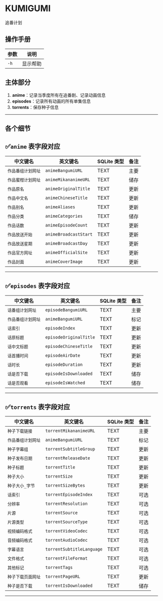 # KUMIGUMI

追番计划

## 操作手册

| 参数 | 说明     |
| ---- | -------- |
| `-h` | 显示帮助 |

## 主体部分

1. **anime**：记录当季度所有在追番剧、记录动画信息
2. **episodes**：记录所有动画的所有单集信息
3. **torrents**：保存种子信息

---

## 各个细节

## ✅`anime` 表字段对应

| 中文键名           | 英文键名              | SQLite 类型 | 备注 |
| ------------------ | --------------------- | ----------- | ---- |
| `作品番组计划网址` | `animeBangumiURL`     | TEXT        | 主要 |
| `作品蜜柑计划网址` | `animeMikananimeURL`  | TEXT        | 储存 |
| `作品原名`         | `animeOriginalTitle`  | TEXT        | 更新 |
| `作品中文名`       | `animeChineseTitle`   | TEXT        | 更新 |
| `作品别名`         | `animeAliases`        | TEXT        | 更新 |
| `作品分类`         | `animeCategories`     | TEXT        | 储存 |
| `作品话数`         | `animeEpisodeCount`   | TEXT        | 更新 |
| `作品放送开始`     | `animeBroadcastStart` | TEXT        | 更新 |
| `作品放送星期`     | `animeBroadcastDay`   | TEXT        | 更新 |
| `作品官方网址`     | `animeOfficialSite`   | TEXT        | 更新 |
| `作品封面`         | `animeCoverImage`     | TEXT        | 更新 |

---

## ✅`episodes` 表字段对应

| 中文键名           | 英文键名               | SQLite 类型 | 备注 |
| ------------------ | ---------------------- | ----------- | ---- |
| `话番组计划网址`   | `episodeBangumiURL`    | TEXT        | 主要 |
| `作品番组计划网址` | `animeBangumiURL`      | TEXT        | 标记 |
| `话索引`           | `episodeIndex`         | TEXT        | 更新 |
| `话原标题`         | `episodeOriginalTitle` | TEXT        | 更新 |
| `话中文标题`       | `episodeChineseTitle`  | TEXT        | 更新 |
| `话首播时间`       | `episodeAirDate`       | TEXT        | 更新 |
| `话时长`           | `episodeDuration`      | TEXT        | 更新 |
| `话是否下载`       | `episodeIsDownloaded`  | TEXT        | 储存 |
| `话是否观看`       | `episodeIsWatched`     | TEXT        | 储存 |

---

## ✅`torrents` 表字段对应

| 中文键名           | 英文键名                  | SQLite 类型 | 备注 |
| ------------------ | ------------------------- | ----------- | ---- |
| `种子下载链接`     | `torrentMikananimeURL`    | TEXT        | 主要 |
| `作品番组计划网址` | `animeBangumiURL`         | TEXT        | 标记 |
| `种子字幕组`       | `torrentSubtitleGroup`    | TEXT        | 更新 |
| `种子发布日期`     | `torrentReleaseDate`      | TEXT        | 更新 |
| `种子标题`         | `torrentTitle`            | TEXT        | 更新 |
| `种子大小`         | `torrentSize`             | TEXT        | 更新 |
| `种子大小_字节`    | `torrentSizeBytes`        | TEXT        | 更新 |
| `话索引`           | `torrentEpisodeIndex`     | TEXT        | 可选 |
| `分辨率`           | `torrentResolution`       | TEXT        | 可选 |
| `片源`             | `torrentSource`           | TEXT        | 可选 |
| `片源类型`         | `torrentSourceType`       | TEXT        | 可选 |
| `视频编码格式`     | `torrentVideoCodec`       | TEXT        | 可选 |
| `音频编码格式`     | `torrentAudioCodec`       | TEXT        | 可选 |
| `字幕语言`         | `torrentSubtitleLanguage` | TEXT        | 可选 |
| `文件格式`         | `torrentFileFormat`       | TEXT        | 可选 |
| `其他标记`         | `torrentTags`             | TEXT        | 可选 |
| `种子下载页面网址` | `torrentPageURL`          | TEXT        | 更新 |
| `种子是否下载`     | `torrentIsDownloaded`     | TEXT        | 储存 |

---
